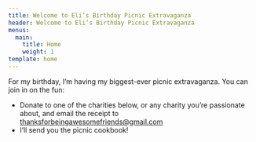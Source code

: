 ```yaml
---
title: Welcome to Eli’s Birthday Picnic Extravaganza
header: Welcome to Eli’s Birthday Picnic Extravaganza
menus:
  main:
    title: Home
    weight: 1
template: home
---
```

For my birthday, I’m having my biggest-ever picnic extravaganza. You can join in on the fun:

* Donate to one of the charities below, or any charity you’re passionate about, and email the receipt to thanksforbeingawesomefriends@gmail.com
* I’ll send you the picnic cookbook!